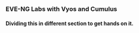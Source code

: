 ### EVE-NG Labs with Vyos and Cumulus ###

#### Dividing this in different section to get hands on it. 

